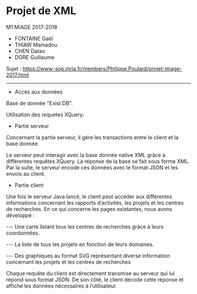 # Projet de XML
M1 MIAGE 2017-2018
* FONTAINE Gaël
* THIAW Mamadou
* CHEN Datao
* DORE Guillaume

Sujet : https://www-sop.inria.fr/members/Philippe.Poulard/projet-miage-2017.html

---

* Accès aux données

Base de donnée "Exist DB". 

Utilisation des requetes XQuery.


* Partie serveur 

Concernant la partie serveur, il gère les transactions entre le client et la base donnée. 

Le serveur peut interagir avec la base donnée native XML grâce à différentes requêtes XQuery. La réponse de la base se fait sous forme XML. Par la suite, le serveur encode ces données avec le format JSON et les envois au client.

* Partie client 

Une fois le serveur Java lancé, le client peut accéder aux différentes informations concernant les rapports d’activités, les projets et les centres de recherches. En ce qui concerne les pages existantes, nous avons développé :

--- Une carte listant tous les centres de recherches grâce à leurs coordonnées.

--- La liste de tous les projets en fonction de leurs domaines.

--- Des graphiques au format SVG représentant diverse information concernant les projets et les centres de recherches

Chaque requête du client est directement transmise au serveur qui lui répond sous format JSON. De son côté, le client décode cette réponse et affiche les données nécessaires à l’utilisateur.
